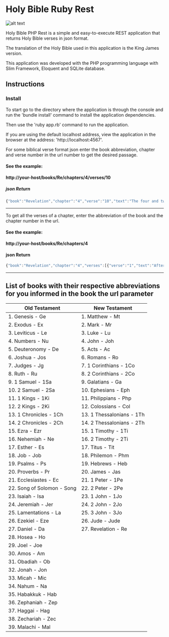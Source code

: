# Holy Bible Ruby Rest

![alt text](http://www.wowfreestuff.co.uk/wp-content/uploads/2017/06/free-holy-bible.jpg "Holy Bible")

Holy Bible PHP Rest is a simple and easy-to-execute REST application that returns Holy Bible verses in json format.

The translation of the Holy Bible used in this application is the King James version.

This application was developed with the PHP programming language with Slim Framework, Eloquent and SQLite database.

## Instructions

### Install

To start go to the directory where the application is through the console and run the 'bundle install' command to install the application dependencies.

Then use the 'ruby app.rb' command to run the application.

If you are using the default localhost address, view the application in the browser at the address: 'http://localhost:4567'.

For some biblical verse format json enter the book abbreviation, chapter and verse number in the url number to get the desired passage.

#### See the example:

**http://your-host/books/Re/chapters/4/verses/10**

##### json Return
```javascript
{"book":"Revelation","chapter":"4","verse":"10","text":"The four and twenty elders fall down before him that sat on the throne, and worship him that liveth for ever and ever, and cast their crowns before the throne, saying,"}
```
---

To get all the verses of a chapter, enter the abbreviation of the book and the chapter number in the url.

#### See the example:

**http://your-host/books/Re/chapters/4**

#### json Return
```javascript
{"book":"Revelation","chapter":"4","verses":[{"verse":"1","text":"After this I looked, and, behold, a door [was] opened in heaven: and the first voice which I heard [was] as it were of a trumpet talking with me; which said, Come up hither, and I will shew thee things which must be hereafter."},{"verse":"2","text":"And immediately I was in the spirit: and, behold, a throne was set in heaven, and [one] sat on the throne."},{"verse":"3","text":"And he that sat was to look upon like a jasper and a sardine stone: and [there was] a rainbow round about the throne, in sight like unto an emerald."},{"verse":"4","text":"And round about the throne [were] four and twenty seats: and upon the seats I saw four and twenty elders sitting, clothed in white raiment; and they had on their heads crowns of gold."},{"verse":"5","text":"And out of the throne proceeded lightnings and thunderings and voices: and [there were] seven lamps of fire burning before the throne, which are the seven Spirits of God."},{"verse":"6","text":"And before the throne [there was] a sea of glass like unto crystal: and in the midst of the throne, and round about the throne, [were] four beasts full of eyes before and behind."},{"verse":"7","text":"And the first beast [was] like a lion, and the second beast like a calf, and the third beast had a face as a man, and the fourth beast [was] like a flying eagle."},{"verse":"8","text":"And the four beasts had each of them six wings about [him]; and [they were] full of eyes within: and they rest not day and night, saying, Holy, holy, holy, Lord God Almighty, which was, and is, and is to come."},{"verse":"9","text":"And when those beasts give glory and honour and thanks to him that sat on the throne, who liveth for ever and ever,"},{"verse":"10","text":"The four and twenty elders fall down before him that sat on the throne, and worship him that liveth for ever and ever, and cast their crowns before the throne, saying,"},{"verse":"11","text":"Thou art worthy, O Lord, to receive glory and honour and power: for thou hast created all things, and for thy pleasure they are and were created."}]}
```
---
## List of books with their respective abbreviations for you informed in the book the url parameter

| Old Testament               | New Testament              |
| --------------------------- | -------------------------- |
| 1. Genesis - Ge             | 1. Matthew - Mt            |
| 2. Exodus - Ex              | 2. Mark - Mr               |
| 3. Leviticus - Le           | 3. Luke - Lu               |
| 4. Numbers - Nu             | 4. John - Joh              |
| 5. Deuteronomy - De         | 5. Acts - Ac               |
| 6. Joshua - Jos             | 6. Romans - Ro             |
| 7. Judges - Jg              | 7. 1 Corinthians - 1Co     |
| 8. Ruth - Ru                | 8. 2 Corinthians - 2Co     |
| 9. 1 Samuel - 1Sa           | 9. Galatians - Ga          |
| 10. 2 Samuel - 2Sa          | 10. Ephesians - Eph        |
| 11. 1 Kings - 1Ki           | 11. Philippians - Php      |
| 12. 2 Kings - 2Ki           | 12. Colossians - Col       |
| 13. 1 Chronicles - 1Ch      | 13. 1 Thessalonians - 1Th  |
| 14. 2 Chronicles - 2Ch      | 14. 2 Thessalonians - 2Th  |
| 15. Ezra - Ezr              | 15. 1 Timothy - 1Ti        |
| 16. Nehemiah - Ne           | 16. 2 Timothy - 2Ti        |
| 17. Esther - Es             | 17. Titus - Tit            |
| 18. Job - Job               | 18. Philemon - Phm         |
| 19. Psalms - Ps             | 19. Hebrews - Heb          |
| 20. Proverbs - Pr           | 20. James - Jas            |
| 21. Ecclesiastes - Ec       | 21. 1 Peter - 1Pe          |
| 22. Song of Solomon - Song  | 22. 2 Peter - 2Pe          |
| 23. Isaiah - Isa            | 23. 1 John - 1Jo           |
| 24. Jeremiah - Jer          | 24. 2 John - 2Jo           |
| 25. Lamentations - La       | 25. 3 John - 3Jo           |
| 26. Ezekiel - Eze           | 26. Jude - Jude            |
| 27. Daniel - Da             | 27. Revelation - Re        |
| 28. Hosea - Ho              |                            |
| 29. Joel - Joe              |                            |
| 30. Amos - Am               |                            |
| 31. Obadiah - Ob            |                            |
| 32. Jonah - Jon             |                            |
| 33. Micah - Mic             |                            |
| 34. Nahum - Na              |                            |
| 35. Habakkuk - Hab          |                            |
| 36. Zephaniah - Zep         |                            |
| 37. Haggai - Hag            |                            |
| 38. Zechariah - Zec         |                            |
| 39. Malachi - Mal           |                            |
